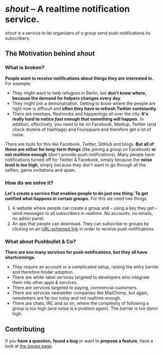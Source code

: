 # *shout* – A realtime notification service.

*shout* is a service to let organizers of a group send push notifications its subscribers.



## The Motivation behind *shout*


### What is broken?

**People want to receive notifications about things they are interested in.** For example:

- They might want to help refugees in Berlin, but **don't know where, because the demand for helpers changes every day**.
- They might join a demonstration. Getting to know where the people are right now is difficult and **often they have to refresh Twitter contstantly**.
- There are meetups, flashmobs and happenings all over the city. **It's really hard to notice *fast enough* that something will happen.** In addition, effectively, you need to be on Facebook, Meetup, Twitter (and check dozens of hashtags) and Foursquare and therefore get a lot of noise.

There are tools for this like Facebook, Twitter, GitHub and blogs. **But all of these are either for long-term things** (like joining a group on Facebook) **or not realtime enough** (don't provide push notifications). Many people have notifications turned off for Twitter & Facebook, simply because the **noise level is too high**, simply because they don't want to go through all the selfies, game invitations and spam.


### How do we solve it?

**Let's create a service that enables people to do just one thing: To get notified what happens in certain groups.** For this we need two things:

1. A website where people can create a group and – using a key they get – send messages to all subscribers in realtime. No accounts, no emails, no admin panel.
2. An app that people can download. They can subscribe to groups by clicking on an [URL-schemed link](https://developer.apple.com/library/ios/featuredarticles/iPhoneURLScheme_Reference/Introduction/Introduction.html#//apple_ref/doc/uid/TP40007899) in order to receive push notifications.



### What about Pushbullet & Co?

**There are soo many services for push notifications, but they all have shortcomings.**

- They require an account or a complicated setup, raising the entry barrier and therefore hinder adoption.
- There are white-label services targeted to developers who integrate them into other apps & services.
- There are services targeted to paying, commercial customers.
- There are services newsletter companies like MailChimp, but again, newsletters are far too noisy and not realtime enough.
- There are chats, IRC and so on, where the complexity of following a group is too high (and noise is a problem again). The barrier is too damn high.



## Contributing

If you **have a question**, **found a bug** or want to **propose a feature**, have a look at [the issues page](https://github.com/derhuerst/shout/issues).
